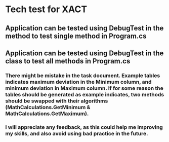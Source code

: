 ﻿# Tech test for XACT

## Application can be tested using DebugTest in the method to test single method in Program.cs

## Application can be tested using DebugTest in the class to test all methods in Program.cs

### There might be mistake in the task document. Example tables indicates maximum deviation in the Minimum column, and minimum deviation in Maximum column. If for some reason the tables should be generated as example indicates, two methods should be swapped with their algorithms (MathCalculations.GetMinimum & MathCalculations.GetMaximum).

### I will appreciate any feedback, as this could help me improving my skills, and also avoid using bad practice in the future. 
